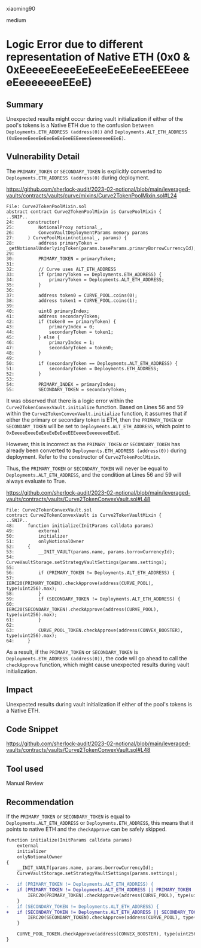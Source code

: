 xiaoming90

medium

# Logic Error due to different representation of Native ETH (0x0 & 0xEeeeeEeeeEeEeeEeEeEeeEEEeeeeEeeeeeeeEEeE)

## Summary

Unexpected results might occur during vault initialization if either of the pool's tokens is a Native ETH due to the confusion between `Deployments.ETH_ADDRESS (address(0))` and `Deployments.ALT_ETH_ADDRESS (0xEeeeeEeeeEeEeeEeEeEeeEEEeeeeEeeeeeeeEEeE)`.

## Vulnerability Detail

The `PRIMARY_TOKEN` or `SECONDARY_TOKEN` is explicitly converted to `Deployments.ETH_ADDRESS (address(0)` during deployment.

https://github.com/sherlock-audit/2023-02-notional/blob/main/leveraged-vaults/contracts/vaults/curve/mixins/Curve2TokenPoolMixin.sol#L24

```solidity
File: Curve2TokenPoolMixin.sol
abstract contract Curve2TokenPoolMixin is CurvePoolMixin {
..SNIP..
24:     constructor(
25:         NotionalProxy notional_,
26:         ConvexVaultDeploymentParams memory params
27:     ) CurvePoolMixin(notional_, params) {
28:         address primaryToken = _getNotionalUnderlyingToken(params.baseParams.primaryBorrowCurrencyId);
29: 
30:         PRIMARY_TOKEN = primaryToken;
31: 
32:         // Curve uses ALT_ETH_ADDRESS
33:         if (primaryToken == Deployments.ETH_ADDRESS) {
34:             primaryToken = Deployments.ALT_ETH_ADDRESS;
35:         }
36: 
37:         address token0 = CURVE_POOL.coins(0);
38:         address token1 = CURVE_POOL.coins(1);
39:         
40:         uint8 primaryIndex;
41:         address secondaryToken;
42:         if (token0 == primaryToken) {
43:             primaryIndex = 0;
44:             secondaryToken = token1;
45:         } else {
46:             primaryIndex = 1;
47:             secondaryToken = token0;
48:         }
49: 
50:         if (secondaryToken == Deployments.ALT_ETH_ADDRESS) {
51:             secondaryToken = Deployments.ETH_ADDRESS;
52:         }
53: 
54:         PRIMARY_INDEX = primaryIndex;
55:         SECONDARY_TOKEN = secondaryToken;
```

It was observed that there is a logic error within the `Curve2TokenConvexVault.initialize` function. Based on Lines 56 and 59 within the `Curve2TokenConvexVault.initialize` function, it assumes that if either the primary or secondary token is ETH, then the  `PRIMARY_TOKEN` or `SECONDARY_TOKEN` will be set to `Deployments.ALT_ETH_ADDRESS`, which point to `0xEeeeeEeeeEeEeeEeEeEeeEEEeeeeEeeeeeeeEEeE`.

However, this is incorrect as the `PRIMARY_TOKEN` or `SECONDARY_TOKEN` has already been converted to `Deployments.ETH_ADDRESS (address(0))` during deployment. Refer to the constructor of `Curve2TokenPoolMixin`.

Thus, the `PRIMARY_TOKEN` or `SECONDARY_TOKEN` will never be equal to `Deployments.ALT_ETH_ADDRESS`, and the condition at Lines 56 and 59 will always evaluate to True.

https://github.com/sherlock-audit/2023-02-notional/blob/main/leveraged-vaults/contracts/vaults/Curve2TokenConvexVault.sol#L48

```solidity
File: Curve2TokenConvexVault.sol
contract Curve2TokenConvexVault is Curve2TokenVaultMixin {
..SNIP..
48:     function initialize(InitParams calldata params)
49:         external
50:         initializer
51:         onlyNotionalOwner
52:     {
53:         __INIT_VAULT(params.name, params.borrowCurrencyId);
54:         CurveVaultStorage.setStrategyVaultSettings(params.settings);
55: 
56:         if (PRIMARY_TOKEN != Deployments.ALT_ETH_ADDRESS) {
57:             IERC20(PRIMARY_TOKEN).checkApprove(address(CURVE_POOL), type(uint256).max);
58:         }
59:         if (SECONDARY_TOKEN != Deployments.ALT_ETH_ADDRESS) {
60:             IERC20(SECONDARY_TOKEN).checkApprove(address(CURVE_POOL), type(uint256).max);
61:         }
62: 
63:         CURVE_POOL_TOKEN.checkApprove(address(CONVEX_BOOSTER), type(uint256).max);
64:     }
```

As a result, if the `PRIMARY_TOKEN` or `SECONDARY_TOKEN` is `Deployments.ETH_ADDRESS (address(0))`, the code will go ahead to call the `checkApprove` function, which might cause unexpected results during vault initialization.

## Impact

Unexpected results during vault initialization if either of the pool's tokens is a Native ETH.

## Code Snippet

https://github.com/sherlock-audit/2023-02-notional/blob/main/leveraged-vaults/contracts/vaults/Curve2TokenConvexVault.sol#L48

## Tool used

Manual Review

## Recommendation

If the `PRIMARY_TOKEN` or `SECONDARY_TOKEN` is equal to `Deployments.ALT_ETH_ADDRESS` or `Deployments.ETH_ADDRESS`, this means that it points to native ETH and the `checkApprove` can be safely skipped.

```diff
function initialize(InitParams calldata params)
	external
	initializer
	onlyNotionalOwner
{
	__INIT_VAULT(params.name, params.borrowCurrencyId);
	CurveVaultStorage.setStrategyVaultSettings(params.settings);

-	if (PRIMARY_TOKEN != Deployments.ALT_ETH_ADDRESS) {
+	if (PRIMARY_TOKEN != Deployments.ALT_ETH_ADDRESS || PRIMARY_TOKEN != Deployments.ETH_ADDRESS) {
		IERC20(PRIMARY_TOKEN).checkApprove(address(CURVE_POOL), type(uint256).max);
	}
-	if (SECONDARY_TOKEN != Deployments.ALT_ETH_ADDRESS) {
+	if (SECONDARY_TOKEN != Deployments.ALT_ETH_ADDRESS || SECONDARY_TOKEN != Deployments.ETH_ADDRESS) {
		IERC20(SECONDARY_TOKEN).checkApprove(address(CURVE_POOL), type(uint256).max);
	}

	CURVE_POOL_TOKEN.checkApprove(address(CONVEX_BOOSTER), type(uint256).max);
}
```